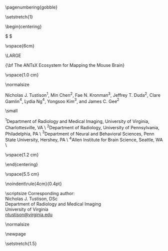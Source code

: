 
\pagenumbering{gobble}

\setstretch{1}

\begin{centering}

$ $

\vspace{6cm}

\LARGE

{\bf The ANTsX Ecosystem for Mapping the Mouse Brain}

\vspace{1.0 cm}

\normalsize

Nicholas J. Tustison$^{1}$,
Min Chen$^{2}$,
Fae N. Kronman$^{3}$,
Jeffrey T. Duda$^{2}$,
Clare Gamlin$^{4}$,
Lydia Ng$^{4}$,
Yongsoo Kim$^{3}$, and
James C. Gee$^{2}$

\small

$^{1}$Department of Radiology and Medical Imaging, University of Virginia, Charlottesville, VA \\
$^{2}$Department of Radiology, University of Pennsylvania, Philadelphia, PA \\
$^{3}$Department of Neural and Behavioral Sciences, Penn State University, Hershey, PA \\
$^{4}$Allen Institute for Brain Science, Seattle, WA \\

\vspace{1.2 cm}

\end{centering}

\vspace{5.5 cm}

\noindent\rule{4cm}{0.4pt}

\scriptsize
Corresponding author: \
Nicholas J. Tustison, DSc \
Department of Radiology and Medical Imaging \
University of Virginia \
ntustison@virginia.edu

\normalsize

\newpage

\setstretch{1.5}
